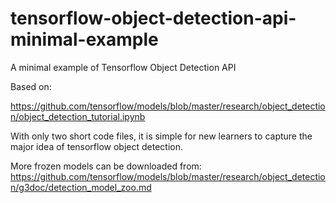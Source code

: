 # tensorflow-object-detection-api-minimal-example
A minimal example of Tensorflow Object Detection API

Based on: 

https://github.com/tensorflow/models/blob/master/research/object_detection/object_detection_tutorial.ipynb

With only two short code files, it is simple for new learners to capture the major idea of tensorflow object detection.

More frozen models can be downloaded from: 
https://github.com/tensorflow/models/blob/master/research/object_detection/g3doc/detection_model_zoo.md

